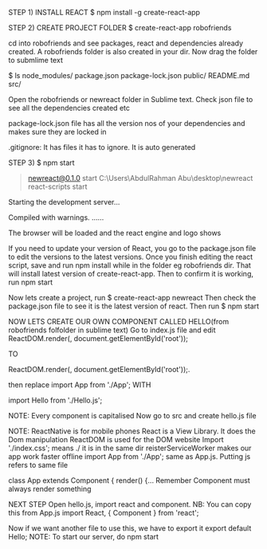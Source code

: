STEP 1) INSTALL REACT
$ npm install -g create-react-app

STEP 2) CREATE PROJECT FOLDER
$ create-react-app robofriends

cd into robofriends and see packages, react and dependencies already created. A robofriends folder is also created in your dir. Now drag the folder to submlime text

$ ls
node_modules/  package.json  package-lock.json  public/  README.md  src/

Open the robofriends or newreact folder in Sublime text. Check json file to see all the dependencies created etc

package-lock.json file has all the version nos of your dependencies and makes sure they are locked in

.gitignore: It has files it has to ignore. It is auto generated

STEP 3)
$ npm start

> newreact@0.1.0 start C:\Users\AbdulRahman Abu\desktop\newreact
> react-scripts start

 Starting the development server...

Compiled with warnings.
......

The browser will be loaded and the react engine and logo shows

If you need to update your version of React, you go to the package.json file to edit the versions to the latest versions. Once you finish editing the react script, save and run 
npm install 
while in the folder eg robofriends dir. That will install latest version of create-react-app.
Then to confirm it is working, run
npm start

Now lets create a project, run
$ create-react-app newreact
Then check the package.json file to see it is the latest version of react. Then run
$ npm start

NOW LETS CREATE OUR OWN COMPONENT CALLED HELLO(from robofriends folfolder in sublime text)
Go to index.js file and edit 
ReactDOM.render(<App/>, document.getElementById('root'));

TO

ReactDOM.render(<hello/>, document.getElementById('root'));.

then replace
import App from './App';   WITH

import Hello from './Hello.js';

NOTE: Every component is capitalised
Now go to src and create hello.js file

NOTE:
ReactNative is for mobile phones
React is a View Library. It does the Dom manipulation
ReactDOM is used for the DOM website
Import './index.css'; means ./ it is in the same dir
reisterServiceWorker makes our   app work faster offline
import App from './App'; same as App.js. Putting js refers to same file

class App extends Component {
  render() {...
Remember Component must always render something

NEXT STEP
Open hello.js, import react and component.
NB: You can copy this from App.js
import React, { Component } from 'react';

Now if we want another file to use this, we have to export it
export default Hello;
NOTE: 
To start our server, do npm start
